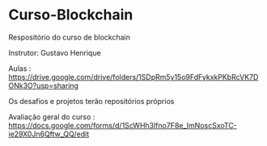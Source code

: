 # Curso-Blockchain
Respositório do curso de blockchain

Instrutor: Gustavo Henrique

Aulas : https://drive.google.com/drive/folders/1SDpRm5y15o9FdFykxkPKbRcVK7DONk3O?usp=sharing

Os desafios e projetos terão repositórios próprios

Avaliação geral do curso :
https://docs.google.com/forms/d/1ScWHh3lfno7F8e_ImNoscSxoTC-ie29X0Jn6Qftw_QQ/edit
